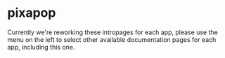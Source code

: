 # pixapop

Currently we're reworking these intropages for each app, please use the menu on the left to select other available documentation pages for each app, including this one.
